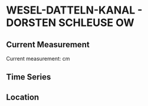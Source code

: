# WESEL-DATTELN-KANAL - DORSTEN SCHLEUSE OW

## Current Measurement

Current measurement: <Value topic="rivers/pegel-online/WDK/DORSTEN SCHLEUSE OW/measurementValue"/> cm

## Time Series

<TimeSeries topic="rivers/pegel-online/WDK/DORSTEN SCHLEUSE OW/measurementValue" period="week" />

## Location

<WorldMap>
  <Marker lat="51.66280343989228" lon="7.01073174371013" labelTopic="rivers/pegel-online/WDK/DORSTEN SCHLEUSE OW" />
</WorldMap>
